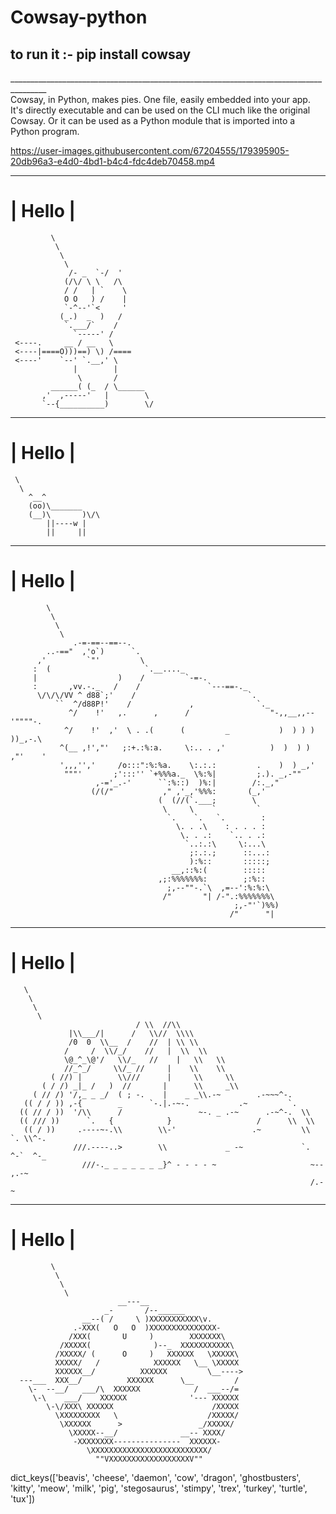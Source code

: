 # Cowsay-python
to run it :- pip install cowsay
------------------------------------------------------------
_______________________________________________________________________________________<br>
Cowsay, in Python, makes pies. One file, easily embedded into your app. It's directly executable and can be used on the CLI much like the original Cowsay. Or it can be used as a Python module that is imported into a Python program.<br>




https://user-images.githubusercontent.com/67204555/179395905-20db96a3-e4d0-4bd1-b4c4-fdc4deb70458.mp4



  _____
| Hello |
  =====
             \
              \
               \
                \
                 /- _  `-/  '
                (/\/ \ \   /\
                / /   | `    \
                O O   ) /    |
                `-^--'`<     '
               (_.)  _  )   /
                `.___/`    /
                  `-----' /
     <----.     __ / __   \
     <----|====O)))==) \) /====
     <----'    `--' `.__,' \
                  |        |
                   \       /
             ______( (_  / \______
           ,'  ,-----'   |        \
           `--{__________)        \/
  _____
| Hello |
  =====
     \
      \
        ^__^
        (oo)\_______
        (__)\       )\/\
            ||----w |
            ||     ||
  _____
| Hello |
  =====
            \
             \
              \
               \
                  .-=-==--==--.
            ..-=="  ,'o`)      `.
          ,'         `"'         \
         :  (                     `.__...._
         |                  )    /         `-=-.
         :       ,vv.-._   /    /               `---==-._
          \/\/\/VV ^ d88`;'    /                         `.
              ``  ^/d88P!'    /             ,              `._
                 ^/    !'   ,.      ,      /                  "-,,__,,--'""""-.
                ^/    !'  ,'  \ . .(      (         _           )  ) ) ) ))_,-.\
               ^(__ ,!',"'   ;:+.:%:a.     \:.. . ,'          )  )  ) ) ,"'    '
               ',,,'','     /o:::":%:%a.    \:.:.:         .    )  ) _,'
                """'       ;':::'' `+%%%a._  \%:%|         ;.). _,-""
                       ,-='_.-'      ``:%::)  )%:|        /:._,"
                      (/(/"           ," ,'_,'%%%:       (_,'
                                     (  (//(`.___;        \
                                      \     \    `         `
                                       `.    `.   `.        :
                                         \. . .\    : . . . :
                                          \. . .:    `.. . .:
                                           `..:.:\     \:...\
                                            ;:.:.;      ::...:
                                            ):%::       :::::;
                                        __,::%:(        :::::
                                     ,;:%%%%%%%:        ;:%::
                                       ;,--""-.`\  ,=--':%:%:\
                                      /"       "| /-".:%%%%%%%\
                                                      ;,-"'`)%%)
                                                     /"      "|
  _____
| Hello |
  =====
       \
        \
         \
          \
                                / \\  //\\
                 |\\___/|      /   \\//  \\\\
                 /0  0  \\__  /    //  | \\ \\
                /     /  \\/_/    //   |  \\  \\
                \@_^_\@'/   \\/_   //    |   \\   \\
                //_^_/     \\/_ //     |    \\    \\
             ( //) |        \\///      |     \\     \\
           ( / /) _|_ /   )  //       |      \\     _\\
         ( // /) '/,_ _ _/  ( ; -.    |    _ _\\.-~        .-~~~^-.
       (( / / )) ,-{        _      `-.|.-~-.           .~         `.
      (( // / ))  '/\\      /                 ~-. _ .-~      .-~^-.  \\
      (( /// ))      `.   {            }                   /      \\  \\
       (( / ))     .----~-.\\        \\-'                 .~         \\  `. \\^-.
                  ///.----..>        \\             _ -~             `.  ^-`  ^-_
                    ///-._ _ _ _ _ _ _}^ - - - - ~                     ~-- ,.-~
                                                                       /.-~
  _____
| Hello |
  =====
             \
              \
               \
                \
                            __---__
                         _-       /--______
                    __--( /     \ )XXXXXXXXXXX\v.
                  .-XXX(   O   O  )XXXXXXXXXXXXXXX-
                 /XXX(       U     )        XXXXXXX\
               /XXXXX(              )--_  XXXXXXXXXXX\
              /XXXXX/ (      O     )   XXXXXX   \XXXXX\
              XXXXX/   /            XXXXXX   \__ \XXXXX
              XXXXXX__/          XXXXXX         \__---->
      ---___  XXX__/          XXXXXX      \__         /
        \-  --__/   ___/\  XXXXXX            /  ___--/=
         \-\    ___/    XXXXXX              '--- XXXXXX
            \-\/XXX\ XXXXXX                      /XXXXX
              \XXXXXXXXX   \                    /XXXXX/
               \XXXXXX      >                 _/XXXXX/
                 \XXXXX--__/              __-- XXXX/
                  -XXXXXXXX---------------  XXXXXX-
                     \XXXXXXXXXXXXXXXXXXXXXXXXXX/
                       ""VXXXXXXXXXXXXXXXXXXV""
dict_keys(['beavis', 'cheese', 'daemon', 'cow', 'dragon', 'ghostbusters', 'kitty', 'meow', 'milk', 'pig', 'stegosaurus', 'stimpy', 'trex', 'turkey', 'turtle', 'tux'])
